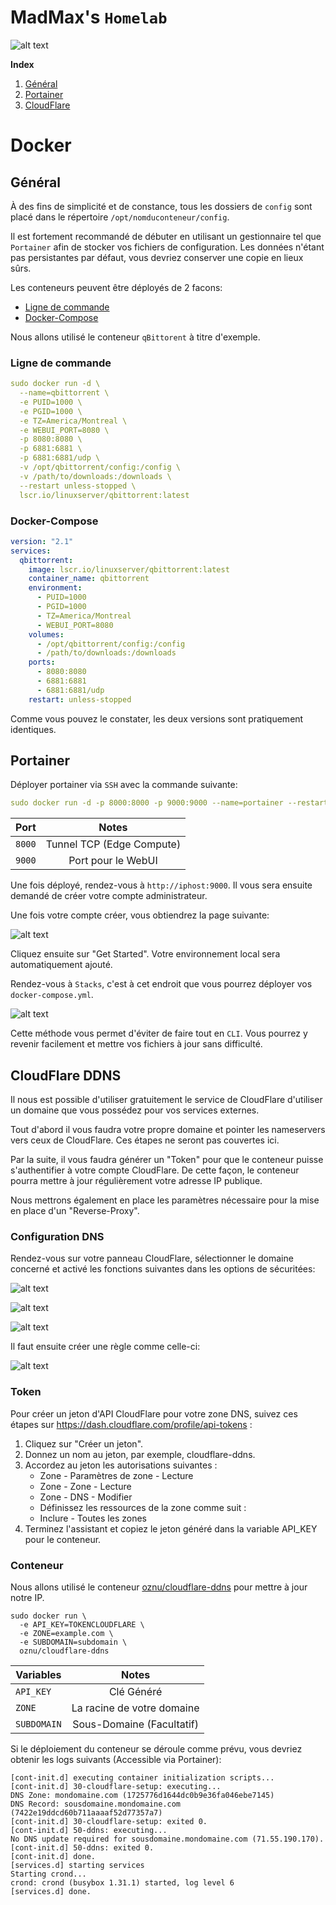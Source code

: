 
# MadMax's `Homelab`

![alt text](https://wickedgroup.ca/wiki-images/MadMax-Github_Banner.png "MadMax's Banner")

**Index**
1. [Général](https://github.com/Dr0id1/Playbooks/tree/master?tab=readme-ov-file#g%C3%A9n%C3%A9ral)
2. [Portainer](https://github.com/Dr0id1/Playbooks/tree/master?tab=readme-ov-file#portainer)
2. [CloudFlare](https://github.com/Dr0id1/Playbooks/tree/master?tab=readme-ov-file#cloudflare-ddns)

# Docker
## Général

À des fins de simplicité et de constance, tous les dossiers de `config` sont placé dans le répertoire `/opt/nomduconteneur/config`.

Il est fortement recommandé de débuter en utilisant un gestionnaire tel que `Portainer` afin de stocker vos fichiers de configuration. Les données n'étant pas persistantes par défaut, vous devriez conserver une copie en lieux sûrs.

Les conteneurs peuvent être déployés de 2 facons:

* [Ligne de commande](https://github.com/Dr0id1/Playbooks/tree/master?tab=readme-ov-file#ligne-de-commande)
* [Docker-Compose](https://github.com/Dr0id1/Playbooks/tree/master?tab=readme-ov-file#docker-compose)

Nous allons utilisé le conteneur `qBittorent` à titre d'exemple.

### Ligne de commande
```yaml
sudo docker run -d \
  --name=qbittorrent \
  -e PUID=1000 \
  -e PGID=1000 \
  -e TZ=America/Montreal \
  -e WEBUI_PORT=8080 \
  -p 8080:8080 \
  -p 6881:6881 \
  -p 6881:6881/udp \
  -v /opt/qbittorrent/config:/config \
  -v /path/to/downloads:/downloads \
  --restart unless-stopped \
  lscr.io/linuxserver/qbittorrent:latest
```

### Docker-Compose
```yaml
version: "2.1"
services:
  qbittorrent:
    image: lscr.io/linuxserver/qbittorrent:latest
    container_name: qbittorrent
    environment:
      - PUID=1000
      - PGID=1000
      - TZ=America/Montreal
      - WEBUI_PORT=8080
    volumes:
      - /opt/qbittorrent/config:/config
      - /path/to/downloads:/downloads
    ports:
      - 8080:8080
      - 6881:6881
      - 6881:6881/udp
    restart: unless-stopped
```
Comme vous pouvez le constater, les deux versions sont pratiquement identiques.

## Portainer

Déployer portainer via `SSH` avec la commande suivante:

```yaml
sudo docker run -d -p 8000:8000 -p 9000:9000 --name=portainer --restart=always -v /var/run/docker.sock:/var/run/docker.sock -v portainer_data:/data portainer/portainer-ce
```

| Port| Notes|
| ------------- |:-------------:|
| `8000` | Tunnel TCP (Edge Compute) |
| `9000` | Port pour le WebUI      |



Une fois déployé, rendez-vous à `http://iphost:9000`. Il vous sera ensuite demandé de créer votre compte administrateur.

Une fois votre compte créer, vous obtiendrez la page suivante:

![alt text](https://wickedgroup.ca/wiki-images/portainer-get-started.png "Portainer - Get Started")

Cliquez ensuite sur "Get Started". Votre environnement local sera automatiquement ajouté.

Rendez-vous à `Stacks`, c'est à cet endroit que vous pourrez déployer vos `docker-compose.yml`.

![alt text](https://wickedgroup.ca/wiki-images/portainer-home-menu.png "Portainer - Get Started")

Cette méthode vous permet d'éviter de faire tout en `CLI`. Vous pourrez y revenir facilement et mettre vos fichiers à jour sans difficulté.

## CloudFlare DDNS
Il nous est possible d'utiliser gratuitement le service de CloudFlare d'utiliser un domaine que vous possédez pour vos services externes.

Tout d'abord il vous faudra votre propre domaine et pointer les nameservers vers ceux de CloudFlare. Ces étapes ne seront pas couvertes ici.

Par la suite, il vous faudra générer un "Token" pour que le conteneur puisse s'authentifier à votre compte CloudFlare. De cette façon, le conteneur pourra mettre à jour régulièrement votre adresse IP publique.

Nous mettrons également en place les paramètres nécessaire pour la mise en place d'un "Reverse-Proxy".

### Configuration DNS
Rendez-vous sur votre panneau CloudFlare, sélectionner le domaine concerné et activé les fonctions suivantes dans les options de sécuritées:

![alt text](https://wickedgroup.ca/wiki-images/cloudflare-strict.png "CloudFlare - Strict")

![alt text](https://wickedgroup.ca/wiki-images/cloudflare-always-https.png "CloudFlare - Always HTTPS")

![alt text](https://wickedgroup.ca/wiki-images/cloudflare-https-rewrite.png "CloudFlare - HTTPS Rewrite")

Il faut ensuite créer une règle comme celle-ci:

![alt text](https://wickedgroup.ca/wiki-images/cloudflare-rules.png "CloudFlare - Rules")

### Token
Pour créer un jeton d'API CloudFlare pour votre zone DNS, suivez ces étapes sur https://dash.cloudflare.com/profile/api-tokens :

1. Cliquez sur "Créer un jeton".
2. Donnez un nom au jeton, par exemple, cloudflare-ddns.
3. Accordez au jeton les autorisations suivantes :
    * Zone - Paramètres de zone - Lecture
    * Zone - Zone - Lecture
    * Zone - DNS - Modifier
    * Définissez les ressources de la zone comme suit :
    * Inclure - Toutes les zones
4. Terminez l'assistant et copiez le jeton généré dans la variable API_KEY pour le conteneur.

### Conteneur

Nous allons utilisé le conteneur [oznu/cloudflare-ddns](https://github.com/oznu/docker-cloudflare-ddns) pour mettre à jour notre IP.

```shell
sudo docker run \
  -e API_KEY=TOKENCLOUDFLARE \
  -e ZONE=example.com \
  -e SUBDOMAIN=subdomain \ 
  oznu/cloudflare-ddns
```

| Variables| Notes|
| ------------- |:-------------:|
| `API_KEY` | Clé Généré |
| `ZONE` | La racine de votre domaine      |
| `SUBDOMAIN` | Sous-Domaine (Facultatif)     |

Si le déploiement du conteneur se déroule comme prévu, vous devriez obtenir les logs suivants (Accessible via Portainer):

```accesslog
[cont-init.d] executing container initialization scripts...
[cont-init.d] 30-cloudflare-setup: executing... 
DNS Zone: mondomaine.com (1725776d1644dc0b9e36fa046ebe7145)
DNS Record: sousdomaine.mondomaine.com (7422e19ddcd60b711aaaaf52d77357a7)
[cont-init.d] 30-cloudflare-setup: exited 0.
[cont-init.d] 50-ddns: executing... 
No DNS update required for sousdomaine.mondomaine.com (71.55.190.170).
[cont-init.d] 50-ddns: exited 0.
[cont-init.d] done.
[services.d] starting services
Starting crond...
crond: crond (busybox 1.31.1) started, log level 6
[services.d] done.
```